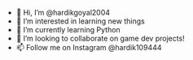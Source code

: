 - 👋 Hi, I’m @hardikgoyal2004
- 👀 I’m interested in learning new things
- 🌱 I’m currently learning Python
- 💞️ I’m looking to collaborate on game dev projects!
- 📫 Follow me on Instagram @hardik109444

<!---
hardikgoel2004/hardikgoel2004 is a ✨ special ✨ repository because its `README.md` (this file) appears on your GitHub profile.
You can click the Preview link to take a look at your changes.
--->
